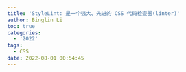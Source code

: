 ```yaml
---
title: 'StyleLint: 是一个强大、先进的 CSS 代码检查器(linter)'
author: Binglin Li
toc: true
categories:
  - '2022'
tags:
  - CSS
date: 2022-08-01 00:54:45
---
```

